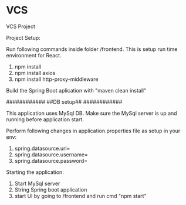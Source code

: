 # VCS
VCS Project

Project Setup:

Run following commands inside folder /frontend.
This is setup run time environment for React.
1. npm install
2. npm install axios
3. npm install http-proxy-middleware

Build the Spring Boot aplication with "maven clean install"

############
##DB setup##
############

This application uses MySql DB. Make sure the MySql server is up and running
before application start.


Perform following changes in application.properties file as setup in your env:

1. spring.datasource.url=
2. spring.datasource.username=
3. spring.datasource.password=

Starting the application:
1. Start MySql server
2. String Spring boot application
3. start UI by going to /frontend and run cmd "npm start"



